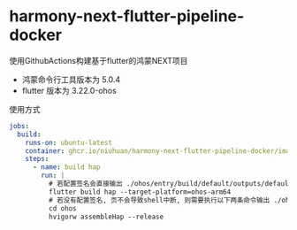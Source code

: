 # harmony-next-flutter-pipeline-docker

使用GithubActions构建基于flutter的鸿蒙NEXT项目

- 鸿蒙命令行工具版本为 5.0.4
- flutter 版本为 3.22.0-ohos

使用方式

```yaml
jobs:
  build:
    runs-on: ubuntu-latest
    container: ghcr.io/niuhuan/harmony-next-flutter-pipeline-docker/image:latest
    steps:
      - name: build hap
        run: |
          # 若配置签名会直接输出 ./ohos/entry/build/default/outputs/default/entry-default-signed.hap
          flutter build hap --target-platform=ohos-arm64
          # 若没有配置签名, 页不会导致shell中断, 则需要执行以下两条命令输出 ./ohos/entry/build/default/outputs/default/entry-default-unsigned.hap
          cd ohos
          hvigorw assembleHap --release
```
